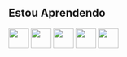  ## Estou Aprendendo
<img src="https://cdn.jsdelivr.net/gh/devicons/devicon/icons/html5/html5-original-wordmark.svg" width="40" height="40" /> <img src="https://cdn.jsdelivr.net/gh/devicons/devicon/icons/css3/css3-original-wordmark.svg" width="40" height="40" /> <img src="https://cdn.jsdelivr.net/gh/devicons/devicon/icons/javascript/javascript-original.svg"  width="40" height="40"/> <img src="https://cdn.jsdelivr.net/gh/devicons/devicon/icons/php/php-original.svg" width="40" height="40" /> <img src="https://cdn.jsdelivr.net/gh/devicons/devicon/icons/mysql/mysql-original-wordmark.svg"  width="40" height="40"/>

<div>
<a href = "https://mail.google.com/mail/u/3/#inbox><img src="https://img.shields.io/badge/Gmail-D14836?style=for-the-badge&logo=gmail&logoColor=white" target="_blank"></a>
</div>

          


          
